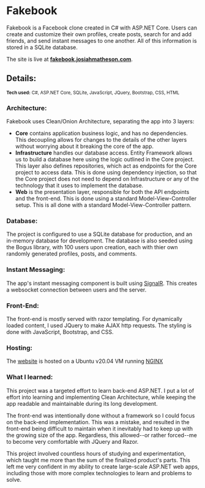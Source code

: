 # Fakebook
Fakebook is a Facebook clone created in C# with ASP.NET Core. Users can create and customize their  own profiles, create posts, search for and add friends, and send instant messages to one another. All of this information is stored in a SQLite database.

The site is live at [**fakebook.josiahmatheson.com**](https://fakebook.josiahmatheson.com).
## Details:

<sup>**Tech used:** C#, ASP.NET Core, SQLite, JavaScript, JQuery, Bootstrap, CSS, HTML</sup>

### Architecture:
Fakebook uses Clean/Onion Architecture, separating the app into 3 layers:

* **Core** contains application business logic, and has no dependencies. This decoupling allows for changes to the details of the other layers without worrying about it breaking the core of the app.
* **Infrastructure** handles our database access. Entity Framework allows us to build a database here using the logic outlined in the Core project. This layer also defines repositories, which act as endpoints for the Core project to access data. This is done using dependency injection, so that the Core project does not need to depend on Infrastructure or any of the technology that it uses to implement the database.
* **Web** is the presentation layer, responsible for both the API endpoints and the front-end. This is done using a standard Model-View-Controller setup. This is all done with a standard Model-View-Controller pattern.

### Database:
The project is configured to use a SQLite database for production, and an in-memory database for development. The database is also seeded using the Bogus library, with 100 users upon creation, each with thier own randomly generated profiles, posts, and comments.

### Instant Messaging:
The app's instant messaging component is built using [SignalR](https://dotnet.microsoft.com/en-us/apps/aspnet/signalr). This creates a websocket connection between users and the server.

### Front-End:
The front-end is mostly served with razor templating. For dynamically loaded content, I used JQuery to make AJAX http requests. The styling is done with JavaScript, Bootstrap, and CSS.

### Hosting:
The [website](https://fakebook.josiahmatheson.com) is hosted on a Ubuntu v20.04 VM running [NGINX](https://www.nginx.com/)

### What I learned:
This project was a targeted effort to learn back-end ASP.NET. I put a lot of effort into learning and implementing Clean Architecture, while keeping the app readable and maintainable during its long development.

The front-end was intentionally done without a framework so I could focus on the back-end implementation. This was a mistake, and resulted in the front-end being difficult to maintain when it inevitably had to keep up with the growing size of the app. Regardless, this allowed--or rather forced--me to become very comfortable with JQuery and Razor.

This project involved countless hours of studying and experimentation, which taught me more than the sum of the finalized product's parts. This left me very confident in my ability to create large-scale ASP.NET web apps, including those with more complex technologies to learn and problems to solve.
